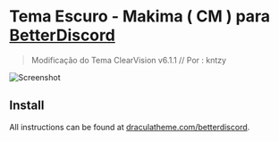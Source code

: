 # Tema Escuro - Makima ( CM ) para [BetterDiscord](https://betterdiscord.net)
> Modificação do Tema ClearVision v6.1.1 // Por : kntzy

![Screenshot](./screenshot.png)

## Install

All instructions can be found at [draculatheme.com/betterdiscord](https://draculatheme.com/betterdiscord).
